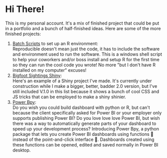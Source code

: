 # Hi There!

<!--
Top languages card              
[![Top Langs](https://github-readme-stats.vercel.app/api/top-langs/?username=Russell-Shean&exclude_repo=Russell-Shean.github.io,NLD-COVID19-sewage&langs_count=20)](https://github.com/anuraghazra/github-readme-stats)

Github Stats card          
[![My Github stats](https://github-readme-stats.vercel.app/api?username=Russell-Shean&hide_rank=true)](https://github.com/anuraghazra/github-readme-stats)

Github streak card        
[![GitHub Streak](https://streak-stats.demolab.com?user=russell-shean)](https://git.io/streak-stats)
--> 

<!-- Moving hand wave gif: https://omrilotan.medium.com/rich-html-in-github-readme-bfb3de791441 -->
This is my personal account. It's a mix of finished project that could be put in a portfolio and a bunch of half-finished ideas. Here are some of the more finished projects:

1. <a href="https://github.com/Russell-Shean/batch_scripts">Batch Scripts</a> to set up an R environment:</br>
Reproducible doesn't mean just the code, it has to include the software and environment used to run the software. This is a windows shell script to help your coworkers and/or boss install and setup R for the first time so they can run the cool code you wrote! No more "but I don't have R installed on my computer" excuses!
2. <a href="https://github.com/Russell-Shean/bigfoot_sightings">Bigfoot Sightings Shiny</a>:</br>
   Here's an example of a Shiny project I've made. It's currently under construction while I make a bigger, better, badder 2.0 version, but I've still included V.1.0 in this list because it shows a bunch of cool CSS and JS tricks that can be employed to make a shiny shinier.
3. <a href="https://github.com/Russell-Shean/powerbpy">Power Bpy</a>:</br>
Do you wish you could build dashboard with python or R, but can't because the client specifically asked for Power BI or your employer only supports publishing Power BI? Do you love love love Power BI, but wish there was a way to automatically generate parts of your dashboard to speed up your development process? Introducing Power Bpy, a python package that lets you create Power BI dashboards using functions 💪 instead of the point-and-click interface 🥹. Dashboards created using these functions can be opened, edited and saved normally in Power BI desktop.

<!--
Have an exciting project you want to colaborate on?             
Bored and want to know how I made something you found here?            
Want to hire me? 😅              
Feel free to reach out on <a href="https://www.linkedin.com/in/russell-shean/" alt="LinkedIn">
        <img src="https://img.shields.io/badge/Linkedin-blue?style=for-the-badge&logo=linkedin&logoColor=white" /></a> or GitHub! 
-->
